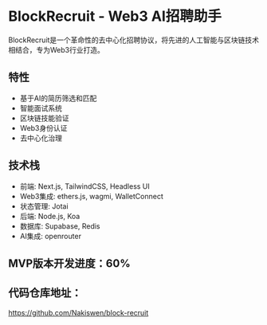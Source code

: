 # BlockRecruit - Web3 AI招聘助手

BlockRecruit是一个革命性的去中心化招聘协议，将先进的人工智能与区块链技术相结合，专为Web3行业打造。

## 特性

- 基于AI的简历筛选和匹配
- 智能面试系统
- 区块链技能验证
- Web3身份认证
- 去中心化治理

## 技术栈

- 前端: Next.js, TailwindCSS, Headless UI
- Web3集成: ethers.js, wagmi, WalletConnect
- 状态管理: Jotai
- 后端: Node.js, Koa
- 数据库: Supabase, Redis
- AI集成: openrouter

## MVP版本开发进度：60%

## 代码仓库地址：

https://github.com/Nakiswen/block-recruit